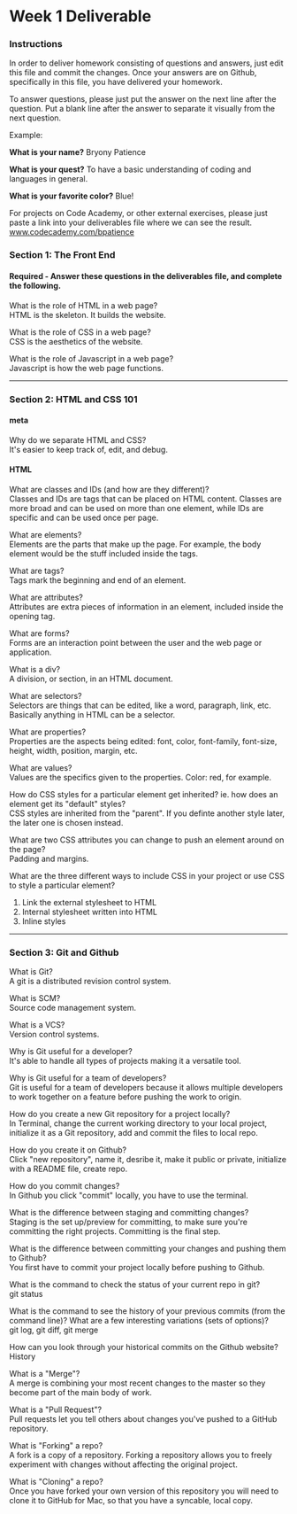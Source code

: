 # Week 1 Deliverable  

### Instructions  

In order to deliver homework consisting of questions and answers, just edit this file and commit the changes.  Once your answers are on Github, specifically in this file, you have delivered your homework.  
  
To answer questions, please just put the answer on the next line after the question.  Put a blank line after the answer to separate it visually from the next question.  

Example:  

**What is your name?**
Bryony Patience  

**What is your quest?**
To have a basic understanding of coding and languages in general.  

**What is your favorite color?**
Blue!  

For projects on Code Academy, or other external exercises, please just paste a link into your deliverables file where we can see the result.  
www.codecademy.com/bpatience

### Section 1: The Front End
#### Required - Answer these questions in the deliverables file, and complete the following. 
What is the role of HTML in a web page?  
HTML is the skeleton. It builds the website. 

What is the role of CSS in a web page?  
CSS is the aesthetics of the website. 

What is the role of Javascript in a web page?  
Javascript is how the web page functions. 

---

### Section 2: HTML and CSS 101

#### meta
Why do we separate HTML and CSS?  
It's easier to keep track of, edit, and debug.

#### HTML
What are classes and IDs (and how are they different)?  
Classes and IDs are tags that can be placed on HTML content. Classes are more broad and can be used on more than one element, while IDs are specific and can be used once per page.  

What are elements?  
Elements are the parts that make up the page. For example, the body element would be the stuff included inside the <body></body> tags.  

What are tags?  
Tags mark the beginning and end of an element. 

What are attributes?  
Attributes are extra pieces of information in an element, included inside the opening tag. 

What are forms?  
Forms are an interaction point between the user and the web page or application.  

What is a div?  
A division, or section, in an HTML document. 

What are selectors?  
Selectors are things that can be edited, like a word, paragraph, link, etc. Basically anything in HTML can be a selector.

What are properties?  
Properties are the aspects being edited: font, color, font-family, font-size, height, width, position, margin, etc. 

What are values?  
Values are the specifics given to the properties. Color: red, for example. 

How do CSS styles for a particular element get inherited? ie. how does an element get its "default" styles?  
CSS styles are inherited from the "parent". If you definte another style later, the later one is chosen instead. 

What are two CSS attributes you can change to push an element around on the page?  
Padding and margins. 

What are the three different ways to include CSS in your project or use CSS to style a particular element?  
1. Link the external stylesheet to HTML 
2. Internal stylesheet written into HTML 
3. Inline styles 

---
### Section 3: Git and Github  
What is Git?  
A git is a distributed revision control system.  

What is SCM?  
Source code management system. 

What is a VCS?  
Version control systems.  

Why is Git useful for a developer?  
It's able to handle all types of projects making it a versatile tool. 

Why is Git useful for a team of developers?  
Git is useful for a team of developers because it allows multiple developers to work together on a feature before pushing the work to origin.  

How do you create a new Git repository for a project locally?  
In Terminal, change the current working directory to your local project, initialize it as a Git repository, add and commit the files to local repo. 

How do you create it on Github?  
Click "new repository", name it, desribe it, make it public or private, initialize with a README file, create repo.  

How do you commit changes?  
In Github you click "commit" locally, you have to use the terminal. 

What is the difference between staging and committing changes?  
Staging is the set up/preview for committing, to make sure you're committing the right projects. Committing is the final step.

What is the difference between committing your changes and pushing them to Github?  
You first have to commit your project locally before pushing to Github. 

What is the command to check the status of your current repo in git?  
git status

What is the command to see the history of your previous commits (from the command line)?  What are a few interesting variations (sets of options)?  
git log, git diff, git merge

How can you look through your historical commits on the Github website?  
History

What is a "Merge"?  
A merge is combining your most recent changes to the master so they become part of the main body of work. 

What is a "Pull Request"?  
Pull requests let you tell others about changes you've pushed to a GitHub repository.  

What is "Forking" a repo?  
A fork is a copy of a repository. Forking a repository allows you to freely experiment with changes without affecting the original project.  

What is "Cloning" a repo?  
Once you have forked your own version of this repository you will need to clone it to GitHub for Mac, so that you have a syncable, local copy.  
